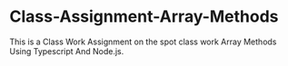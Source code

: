 # Class-Assignment-Array-Methods
This is a Class Work Assignment on the spot class work Array Methods Using Typescript And Node.js.
